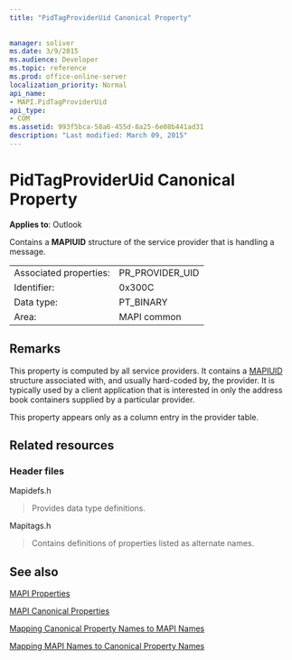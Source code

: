 ```yaml
---
title: "PidTagProviderUid Canonical Property"
 
 
manager: soliver
ms.date: 3/9/2015
ms.audience: Developer
ms.topic: reference
ms.prod: office-online-server
localization_priority: Normal
api_name:
- MAPI.PidTagProviderUid
api_type:
- COM
ms.assetid: 993f5bca-58a6-455d-8a25-6e08b441ad31
description: "Last modified: March 09, 2015"
---
```


# PidTagProviderUid Canonical Property

  
  
**Applies to**: Outlook 
  
Contains a **MAPIUID** structure of the service provider that is handling a message. 
  
|||
|:-----|:-----|
|Associated properties:  <br/> |PR_PROVIDER_UID  <br/> |
|Identifier:  <br/> |0x300C  <br/> |
|Data type:  <br/> |PT_BINARY  <br/> |
|Area:  <br/> |MAPI common  <br/> |
   
## Remarks

This property is computed by all service providers. It contains a [MAPIUID](mapiuid.md) structure associated with, and usually hard-coded by, the provider. It is typically used by a client application that is interested in only the address book containers supplied by a particular provider. 
  
This property appears only as a column entry in the provider table.
  
## Related resources

### Header files

Mapidefs.h
  
> Provides data type definitions.
    
Mapitags.h
  
> Contains definitions of properties listed as alternate names.
    
## See also



[MAPI Properties](mapi-properties.md)
  
[MAPI Canonical Properties](mapi-canonical-properties.md)
  
[Mapping Canonical Property Names to MAPI Names](mapping-canonical-property-names-to-mapi-names.md)
  
[Mapping MAPI Names to Canonical Property Names](mapping-mapi-names-to-canonical-property-names.md)

